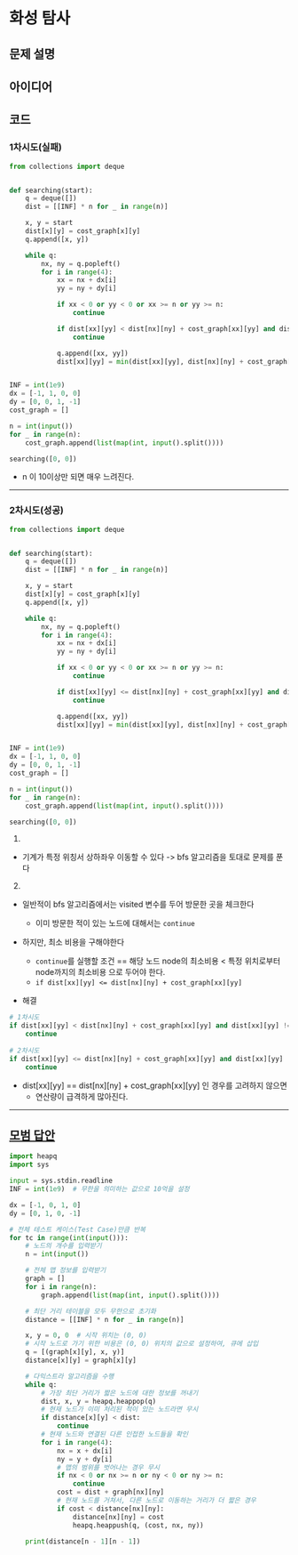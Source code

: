 # 화성 탐사

## 문제 설명

## 아이디어

## 코드

### 1차시도(실패)

```python
from collections import deque


def searching(start):
    q = deque([])
    dist = [[INF] * n for _ in range(n)]

    x, y = start
    dist[x][y] = cost_graph[x][y]
    q.append([x, y])

    while q:
        nx, ny = q.popleft()
        for i in range(4):
            xx = nx + dx[i]
            yy = ny + dy[i]

            if xx < 0 or yy < 0 or xx >= n or yy >= n:
                continue

            if dist[xx][yy] < dist[nx][ny] + cost_graph[xx][yy] and dist[xx][yy] != INF:
                continue

            q.append([xx, yy])
            dist[xx][yy] = min(dist[xx][yy], dist[nx][ny] + cost_graph[xx][yy])


INF = int(1e9)
dx = [-1, 1, 0, 0]
dy = [0, 0, 1, -1]
cost_graph = []

n = int(input())
for _ in range(n):
    cost_graph.append(list(map(int, input().split())))

searching([0, 0])
```
* n 이 10이상만 되면 매우 느려진다.

---

### 2차시도(성공)

```python
from collections import deque


def searching(start):
    q = deque([])
    dist = [[INF] * n for _ in range(n)]

    x, y = start
    dist[x][y] = cost_graph[x][y]
    q.append([x, y])

    while q:
        nx, ny = q.popleft()
        for i in range(4):
            xx = nx + dx[i]
            yy = ny + dy[i]

            if xx < 0 or yy < 0 or xx >= n or yy >= n:
                continue

            if dist[xx][yy] <= dist[nx][ny] + cost_graph[xx][yy] and dist[xx][yy] != INF:
                continue

            q.append([xx, yy])
            dist[xx][yy] = min(dist[xx][yy], dist[nx][ny] + cost_graph[xx][yy])


INF = int(1e9)
dx = [-1, 1, 0, 0]
dy = [0, 0, 1, -1]
cost_graph = []

n = int(input())
for _ in range(n):
    cost_graph.append(list(map(int, input().split())))

searching([0, 0])
```
1. 
* 기계가 특정 위칭서 상하좌우 이동할 수 있다 -> bfs 알고리즘을 토대로 문제를 푼다

2.
* 일반적이 bfs 알고리즘에서는 visited 변수를 두어 방문한 곳을 체크한다
  * 이미 방문한 적이 있는 노드에 대해서는 `continue` 
* 하지만, 최소 비용을 구해야한다
  * `continue`를 실행할 조건 == 해당 노드 node의 최소비용 < 특정 위치로부터 node까지의 최소비용 으로 두어야 한다.
  * `if dist[xx][yy] <= dist[nx][ny] + cost_graph[xx][yy]`

* 해결
```python
# 1차시도
if dist[xx][yy] < dist[nx][ny] + cost_graph[xx][yy] and dist[xx][yy] != INF:
    continue
    
# 2차시도
if dist[xx][yy] <= dist[nx][ny] + cost_graph[xx][yy] and dist[xx][yy] != INF:
    continue
```

* dist[xx][yy] == dist[nx][ny] + cost_graph[xx][yy] 인 경우를 고려하지 않으면
    * 연산량이 급격하게 많아진다.
---

## [모범 답안](https://github.com/ndb796/python-for-coding-test/blob/master/17/3.py)

```python
import heapq
import sys

input = sys.stdin.readline
INF = int(1e9)  # 무한을 의미하는 값으로 10억을 설정

dx = [-1, 0, 1, 0]
dy = [0, 1, 0, -1]

# 전체 테스트 케이스(Test Case)만큼 반복
for tc in range(int(input())):
    # 노드의 개수를 입력받기
    n = int(input())

    # 전체 맵 정보를 입력받기
    graph = []
    for i in range(n):
        graph.append(list(map(int, input().split())))

    # 최단 거리 테이블을 모두 무한으로 초기화
    distance = [[INF] * n for _ in range(n)]

    x, y = 0, 0  # 시작 위치는 (0, 0)
    # 시작 노드로 가기 위한 비용은 (0, 0) 위치의 값으로 설정하여, 큐에 삽입
    q = [(graph[x][y], x, y)]
    distance[x][y] = graph[x][y]

    # 다익스트라 알고리즘을 수행
    while q:
        # 가장 최단 거리가 짧은 노드에 대한 정보를 꺼내기
        dist, x, y = heapq.heappop(q)
        # 현재 노드가 이미 처리된 적이 있는 노드라면 무시
        if distance[x][y] < dist:
            continue
        # 현재 노드와 연결된 다른 인접한 노드들을 확인
        for i in range(4):
            nx = x + dx[i]
            ny = y + dy[i]
            # 맵의 범위를 벗어나는 경우 무시
            if nx < 0 or nx >= n or ny < 0 or ny >= n:
                continue
            cost = dist + graph[nx][ny]
            # 현재 노드를 거쳐서, 다른 노드로 이동하는 거리가 더 짧은 경우
            if cost < distance[nx][ny]:
                distance[nx][ny] = cost
                heapq.heappush(q, (cost, nx, ny))

    print(distance[n - 1][n - 1])
```